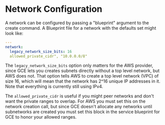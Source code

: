 # Network Configuration

A network can be configured by passing a "blueprint" argument to the create
command.  A Blueprint file for a network with the defaults set might look like:

```yaml
---
network:
  legacy_network_size_bits: 16
  allowed_private_cidr", "10.0.0.0/8"
```

The `legacy_network_size_bits` option only matters for the AWS provider, since
GCE lets you creates subnets directly without a top level network, but AWS does
not.  That option tells AWS to create a top level network (VPC) of size 16,
which will mean that the network has 2^16 unique IP addresses in it.  Note that
everything is currently still using IPv4.

The `allowed_private_cidr` is useful if you might peer networks and don't want
the private ranges to overlap.  For AWS you must set this on the network
creation call, but since GCE doesn't allocate any networks until subnetworks are
created you must set this block in the service blueprint for GCE to honor your
allowed ranges.
